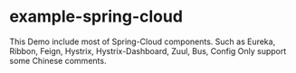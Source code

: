 # example-spring-cloud
This Demo include most of Spring-Cloud components. Such as Eureka, Ribbon, Feign, Hystrix, Hystrix-Dashboard, Zuul, Bus, Config
Only support some Chinese comments.
